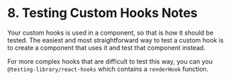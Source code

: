 # 8. Testing Custom Hooks Notes

Your custom hooks is used in a component, so that is how it should be tested. The easiest and most straightforward way to test a custom hook is to create a component that uses it and test that component instead.

For more complex hooks that are difficult to test this way, you can you `@testing-library/react-hooks` which contains a `renderHook` function.

